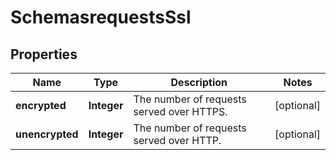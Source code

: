 # SchemasrequestsSsl

## Properties
Name | Type | Description | Notes
------------ | ------------- | ------------- | -------------
**encrypted** | **Integer** | The number of requests served over HTTPS. |  [optional]
**unencrypted** | **Integer** | The number of requests served over HTTP. |  [optional]
